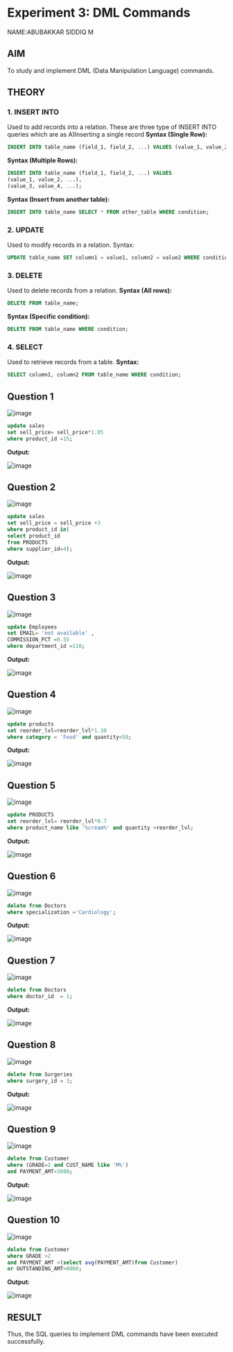 # Experiment 3: DML Commands
NAME:ABUBAKKAR SIDDIQ M
## AIM
To study and implement DML (Data Manipulation Language) commands.

## THEORY

### 1. INSERT INTO
Used to add records into a relation.
These are three type of INSERT INTO queries which are as
A)Inserting a single record
**Syntax (Single Row):**
```sql
INSERT INTO table_name (field_1, field_2, ...) VALUES (value_1, value_2, ...);
```
**Syntax (Multiple Rows):**
```sql
INSERT INTO table_name (field_1, field_2, ...) VALUES
(value_1, value_2, ...),
(value_3, value_4, ...);
```
**Syntax (Insert from another table):**
```sql
INSERT INTO table_name SELECT * FROM other_table WHERE condition;
```
### 2. UPDATE
Used to modify records in a relation.
Syntax:
```sql
UPDATE table_name SET column1 = value1, column2 = value2 WHERE condition;
```
### 3. DELETE
Used to delete records from a relation.
**Syntax (All rows):**
```sql
DELETE FROM table_name;
```
**Syntax (Specific condition):**
```sql
DELETE FROM table_name WHERE condition;
```
### 4. SELECT
Used to retrieve records from a table.
**Syntax:**
```sql
SELECT column1, column2 FROM table_name WHERE condition;
```
**Question 1**
--
![image](https://github.com/user-attachments/assets/176bf6fe-b617-4cdd-8d50-bb40da5cc97a)

```sql
update sales
set sell_price= sell_price*1.05
where product_id =15;
```

**Output:**

![image](https://github.com/user-attachments/assets/3f4b2a86-5dfa-471b-9de4-8d5583db1f34)

**Question 2**
---
![image](https://github.com/user-attachments/assets/4caf7575-91b5-4496-bfea-c27f47b33c4b)

```sql
update sales
set sell_price = sell_price +3
where product_id in(
select product_id
from PRODUCTS
where supplier_id=4);
```

**Output:**

![image](https://github.com/user-attachments/assets/7af08efa-3dc1-4af8-8006-70f81d734728)

**Question 3**
---
![image](https://github.com/user-attachments/assets/419b8752-f76f-48d7-9302-7b6f49722a0e)

```sql
update Employees
set EMAIL= 'not available' ,
COMMISSION_PCT =0.55
where department_id =110;
```

**Output:**

![image](https://github.com/user-attachments/assets/064ea511-38db-461b-95f2-7481c21bb41e)

**Question 4**
---
![image](https://github.com/user-attachments/assets/5016ebc7-21e9-4108-82a5-66007120f624)

```sql
update products
set reorder_lvl=reorder_lvl*1.30
where category = 'Food' and quantity<50;
```

**Output:**

![image](https://github.com/user-attachments/assets/fa247c2b-5e8e-4254-8405-2d7e81ea06bf)

**Question 5**
---
![image](https://github.com/user-attachments/assets/ce1c0339-bb39-40e5-b199-a0cf071e8330)

```sql
update PRODUCTS
set reorder_lvl= reorder_lvl*0.7
where product_name like '%cream%' and quantity >reorder_lvl;
```

**Output:**

![image](https://github.com/user-attachments/assets/daf9f69e-ab6d-41bf-9178-764f58a9c6bc)

**Question 6**
---
![image](https://github.com/user-attachments/assets/42b7b57b-37ac-45df-9ae6-dcaee7ae9a8c)

```sql
delete from Doctors
where specialization ='Cardiology';
```

**Output:**

![image](https://github.com/user-attachments/assets/ac473a63-9587-4f76-9c59-994dc280ca28)

**Question 7**
---
![image](https://github.com/user-attachments/assets/f607a65f-9622-445b-9864-b3710ad73de1)

```sql
delete from Doctors
where doctor_id  = 1;
```

**Output:**

![image](https://github.com/user-attachments/assets/76c63ed2-d107-4472-ade5-7cac855befec)

**Question 8**
---
![image](https://github.com/user-attachments/assets/7a6dc459-5ee4-4dd9-8860-8f47638b64a0)

```sql
delete from Surgeries
where surgery_id = 3;
```

**Output:**

![image](https://github.com/user-attachments/assets/48742919-6577-4fe6-b545-f8b3c7c53c21)

**Question 9**
---
![image](https://github.com/user-attachments/assets/495c8fa3-b7ee-4372-a77f-9c3332677458)

```sql
delete from Customer
where (GRADE=2 and CUST_NAME like 'M%')
and PAYMENT_AMT<3000;
```

**Output:**

![image](https://github.com/user-attachments/assets/d1d71b4c-d901-481c-8d84-777e27739434)

**Question 10**
---
![image](https://github.com/user-attachments/assets/a77caf71-c81b-4e8f-9cda-c30f77bee85c)

```sql
delete from Customer
where GRADE >2 
and PAYMENT_AMT <(select avg(PAYMENT_AMT)from Customer)
or OUTSTANDING_AMT>8000;
```

**Output:**

![image](https://github.com/user-attachments/assets/78500804-f675-4171-b8e3-a9f392100002)

## RESULT
Thus, the SQL queries to implement DML commands have been executed successfully.
